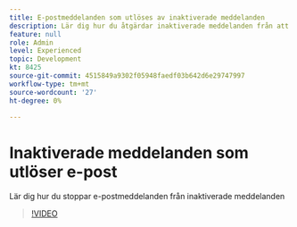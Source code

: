 ```yaml
---
title: E-postmeddelanden som utlöses av inaktiverade meddelanden
description: Lär dig hur du åtgärdar inaktiverade meddelanden från att utlösa e-postmeddelanden
feature: null
role: Admin
level: Experienced
topic: Development
kt: 8425
source-git-commit: 4515849a9302f05948faedf03b642d6e29747997
workflow-type: tm+mt
source-wordcount: '27'
ht-degree: 0%

---
```



# Inaktiverade meddelanden som utlöser e-post

Lär dig hur du stoppar e-postmeddelanden från inaktiverade meddelanden
>[!VIDEO](https://video.tv.adobe.com/v/335981?quality=12)
